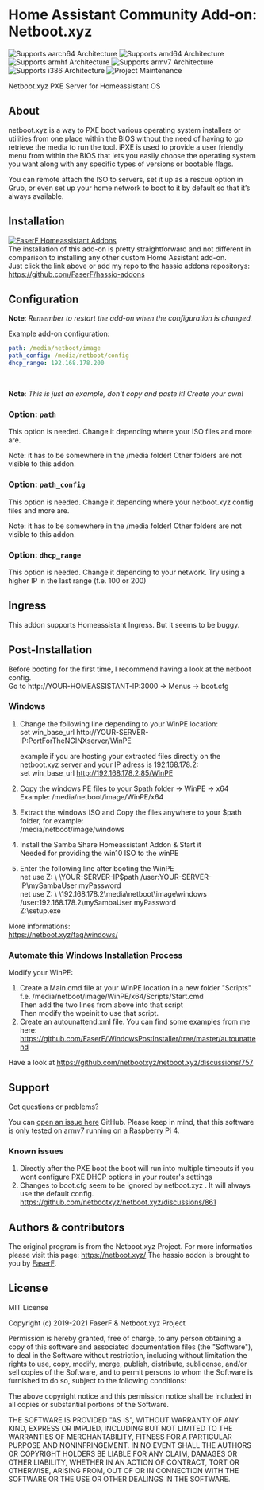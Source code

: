 # Home Assistant Community Add-on: Netboot.xyz
![Supports aarch64 Architecture][aarch64-shield] ![Supports amd64 Architecture][amd64-shield] ![Supports armhf Architecture][armhf-shield] ![Supports armv7 Architecture][armv7-shield] ![Supports i386 Architecture][i386-shield]
![Project Maintenance][maintenance-shield]

Netboot.xyz PXE Server for Homeassistant OS

## About

netboot.xyz is a way to PXE boot various operating system installers or utilities from one place within the BIOS without the need of having to go retrieve the media to run the tool. iPXE is used to provide a user friendly menu from within the BIOS that lets you easily choose the operating system you want along with any specific types of versions or bootable flags.

You can remote attach the ISO to servers, set it up as a rescue option in Grub, or even set up your home network to boot to it by default so that it’s always available.

## Installation

[![FaserF Homeassistant Addons](https://my.home-assistant.io/badges/supervisor_add_addon_repository.svg)](https://my.home-assistant.io/redirect/supervisor_add_addon_repository/?repository_url=https%3A%2F%2Fgithub.com%2FFaserF%2Fhassio-addons)
<br /> 
The installation of this add-on is pretty straightforward and not different in comparison to installing any other custom Home Assistant add-on.<br /> 
Just click the link above or add my repo to the hassio addons repositorys: https://github.com/FaserF/hassio-addons

## Configuration

**Note**: _Remember to restart the add-on when the configuration is changed._

Example add-on configuration:

```yaml
path: /media/netboot/image
path_config: /media/netboot/config
dhcp_range: 192.168.178.200
```
<br /> 

**Note**: _This is just an example, don't copy and paste it! Create your own!_

### Option: `path`

This option is needed. Change it depending where your ISO files and more are.

Note: it has to be somewhere in the /media folder! Other folders are not visible to this addon.

### Option: `path_config`

This option is needed. Change it depending where your netboot.xyz config files and more are.

Note: it has to be somewhere in the /media folder! Other folders are not visible to this addon.

### Option: `dhcp_range`

This option is needed. Change it depending to your network. Try using a higher IP in the last range (f.e. 100 or 200)

## Ingress

This addon supports Homeassistant Ingress. But it seems to be buggy.

## Post-Installation
Before booting for the first time, I recommend having a look at the netboot config.<br /> 
Go to http://YOUR-HOMEASSISTANT-IP:3000 -> Menus -> boot.cfg<br /> 

### Windows
1. Change the following line depending to your WinPE location: <br /> 
   set win_base_url http://YOUR-SERVER-IP:PortForTheNGINXserver/WinPE <br /> 

   example if you are hosting your extracted files directly on the netboot.xyz server and your IP adress is 192.168.178.2: <br /> 
   set win_base_url http://192.168.178.2:85/WinPE <br /> 

2. Copy the windows PE files to your $path folder -> WinPE -> x64<br /> 
   Example: /media/netboot/image/WinPE/x64<br />

3. Extract the windows ISO and Copy the files anywhere to your $path folder, for example:<br /> 
   /media/netboot/image/windows<br /> 

4. Install the Samba Share Homeassistant Addon & Start it<br /> 
   Needed for providing the win10 ISO to the winPE<br /> 

5. Enter the following line after booting the WinPE<br /> 
net use Z: \ \YOUR-SERVER-IP\$path /user:YOUR-SERVER-IP\mySambaUser myPassword<br /> 
net use Z: \ \192.168.178.2\media\netboot\image\windows /user:192.168.178.2\mySambaUser myPassword<br /> 
Z:\setup.exe <br /> 

More informations: <br /> 
https://netboot.xyz/faq/windows/

### Automate this Windows Installation Process

Modify your WinPE:<br /> 
1. Create a Main.cmd file at your WinPE location in a new folder "Scripts" <br /> 
   f.e. /media/netboot/image/WinPE/x64/Scripts/Start.cmd<br /> 
   Then add the two lines from above into that script<br /> 
   Then modify the wpeinit to use that script.
2. Create an autounattend.xml file. You can find some examples from me here: https://github.com/FaserF/WindowsPostInstaller/tree/master/autounattend<br /> 

Have a look at https://github.com/netbootxyz/netboot.xyz/discussions/757<br /> 

## Support

Got questions or problems?

You can [open an issue here][issue] GitHub.
Please keep in mind, that this software is only tested on armv7 running on a Raspberry Pi 4.

### Known issues
1. Directly after the PXE boot the boot will run into multiple timeouts if you wont configure PXE DHCP options in your router's settings<br /> 
2. Changes to boot.cfg seem to be ignored by netboot.xyz . It will always use the default config. https://github.com/netbootxyz/netboot.xyz/discussions/861 <br /> 

## Authors & contributors

The original program is from the Netboot.xyz Project. For more informatios please visit this page: https://netboot.xyz/
The hassio addon is brought to you by [FaserF].

## License

MIT License

Copyright (c) 2019-2021 FaserF & Netboot.xyz Project

Permission is hereby granted, free of charge, to any person obtaining a copy
of this software and associated documentation files (the "Software"), to deal
in the Software without restriction, including without limitation the rights
to use, copy, modify, merge, publish, distribute, sublicense, and/or sell
copies of the Software, and to permit persons to whom the Software is
furnished to do so, subject to the following conditions:

The above copyright notice and this permission notice shall be included in all
copies or substantial portions of the Software.

THE SOFTWARE IS PROVIDED "AS IS", WITHOUT WARRANTY OF ANY KIND, EXPRESS OR
IMPLIED, INCLUDING BUT NOT LIMITED TO THE WARRANTIES OF MERCHANTABILITY,
FITNESS FOR A PARTICULAR PURPOSE AND NONINFRINGEMENT. IN NO EVENT SHALL THE
AUTHORS OR COPYRIGHT HOLDERS BE LIABLE FOR ANY CLAIM, DAMAGES OR OTHER
LIABILITY, WHETHER IN AN ACTION OF CONTRACT, TORT OR OTHERWISE, ARISING FROM,
OUT OF OR IN CONNECTION WITH THE SOFTWARE OR THE USE OR OTHER DEALINGS IN THE
SOFTWARE.

[maintenance-shield]: https://img.shields.io/maintenance/yes/2022.svg
[aarch64-shield]: https://img.shields.io/badge/aarch64-yes-green.svg
[amd64-shield]: https://img.shields.io/badge/amd64-yes-green.svg
[armhf-shield]: https://img.shields.io/badge/armhf-yes-green.svg
[armv7-shield]: https://img.shields.io/badge/armv7-yes-green.svg
[i386-shield]: https://img.shields.io/badge/i386-yes-green.svg
[FaserF]: https://github.com/FaserF/
[issue]: https://github.com/FaserF/hassio-addons/issues